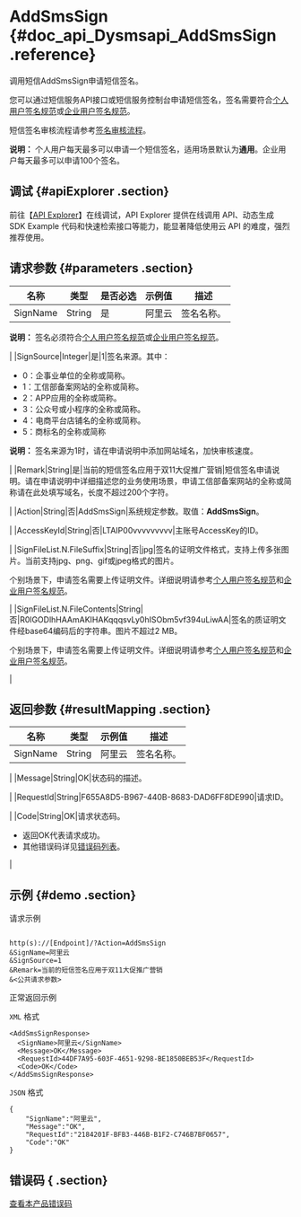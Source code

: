 # AddSmsSign {#doc_api_Dysmsapi_AddSmsSign .reference}

调用短信AddSmsSign申请短信签名。

您可以通过短信服务API接口或短信服务控制台申请短信签名，签名需要符合[个人用户签名规范](~~108076~~)或[企业用户签名规范](~~108254~~)。

短信签名审核流程请参考[签名审核流程](~~108083~~)。

**说明：** 个人用户每天最多可以申请一个短信签名，适用场景默认为**通用**。企业用户每天最多可以申请100个签名。

## 调试 {#apiExplorer .section}

前往【[API Explorer](https://api.aliyun.com/#product=Dysmsapi&api=AddSmsSign)】在线调试，API Explorer 提供在线调用 API、动态生成 SDK Example 代码和快速检索接口等能力，能显著降低使用云 API 的难度，强烈推荐使用。

## 请求参数 {#parameters .section}

|名称|类型|是否必选|示例值|描述|
|--|--|----|---|--|
|SignName|String|是|阿里云|签名名称。

 **说明：** 签名必须符合[个人用户签名规范](~~108076~~)或[企业用户签名规范](~~108254~)。

 |
|SignSource|Integer|是|1|签名来源。其中：

 -   0：企事业单位的全称或简称。
-   1：工信部备案网站的全称或简称。
-   2：APP应用的全称或简称。
-   3：公众号或小程序的全称或简称。
-   4：电商平台店铺名的全称或简称。
-   5：商标名的全称或简称

 **说明：** 签名来源为1时，请在申请说明中添加网站域名，加快审核速度。

 |
|Remark|String|是|当前的短信签名应用于双11大促推广营销|短信签名申请说明。请在申请说明中详细描述您的业务使用场景，申请工信部备案网站的全称或简称请在此处填写域名，长度不超过200个字符。

 |
|Action|String|否|AddSmsSign|系统规定参数。取值：**AddSmsSign**。

 |
|AccessKeyId|String|否|LTAIP00vvvvvvvvv|主账号AccessKey的ID。

 |
|SignFileList.N.FileSuffix|String|否|jpg|签名的证明文件格式，支持上传多张图片。当前支持jpg、png、gif或jpeg格式的图片。

 个别场景下，申请签名需要上传证明文件。详细说明请参考[个人用户签名规范](~~108076~~)和[企业用户签名规范](~~108254~)。

 |
|SignFileList.N.FileContents|String|否|R0lGODlhHAAmAKIHAKqqqsvLy0hISObm5vf394uLiwAA|签名的质证明文件经base64编码后的字符串。图片不超过2 MB。

 个别场景下，申请签名需要上传证明文件。详细说明请参考[个人用户签名规范](~~108076~~)和[企业用户签名规范](~~108254~)。

 |

## 返回参数 {#resultMapping .section}

|名称|类型|示例值|描述|
|--|--|---|--|
|SignName|String|阿里云|签名名称。

 |
|Message|String|OK|状态码的描述。

 |
|RequestId|String|F655A8D5-B967-440B-8683-DAD6FF8DE990|请求ID。

 |
|Code|String|OK|请求状态码。

 -   返回OK代表请求成功。
-   其他错误码详见[错误码列表](~~101346~~)。

 |

## 示例 {#demo .section}

请求示例

``` {#request_demo}

http(s)://[Endpoint]/?Action=AddSmsSign
&SignName=阿里云
&SignSource=1
&Remark=当前的短信签名应用于双11大促推广营销
&<公共请求参数>

```

正常返回示例

`XML` 格式

``` {#xml_return_success_demo}
<AddSmsSignResponse>
  <SignName>阿里云</SignName>
  <Message>OK</Message>
  <RequestId>44DF7A95-603F-4651-9298-BE1850BEB53F</RequestId>
  <Code>OK</Code>
</AddSmsSignResponse>

```

`JSON` 格式

``` {#json_return_success_demo}
{
	"SignName":"阿里云",
	"Message":"OK",
	"RequestId":"2184201F-BFB3-446B-B1F2-C746B7BF0657",
	"Code":"OK"
}
```

## 错误码 { .section}

[查看本产品错误码](https://error-center.aliyun.com/status/product/Dysmsapi)

